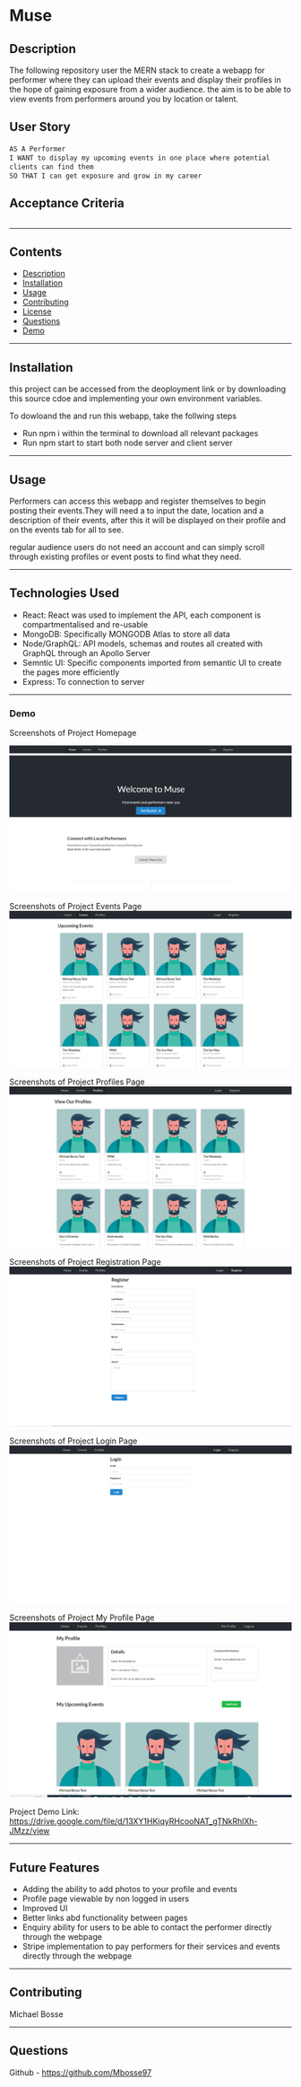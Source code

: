 # Muse

## Description 
The following repository user the MERN stack to create a webapp for performer where they can upload their events and display their profiles in the hope of gaining exposure from a wider audience. the aim is to be able to view events from performers around you by location or talent. 

## User Story

```
AS A Performer
I WANT to display my upcoming events in one place where potential clients can find them
SO THAT I can get exposure and grow in my career
```

## Acceptance Criteria 

```

```

---
## Contents
- [Description](#description)
- [Installation](#installation)
- [Usage](#usage)
- [Contributing](#contributing)
- [License](#license)
- [Questions](#questions)
- [Demo](#demo)

---
## Installation
this project can be accessed from the deoployment link or by downloading this source cdoe and implementing your own environment variables. 

To dowloand the and run this webapp, take the follwing steps
- Run npm i within the terminal to download all relevant packages
- Run npm start to start both node server and client server

---
## Usage
Performers can access this webapp and register themselves to begin posting their events.They will need a to input the date, location and a description of their events, after this it will be displayed on their profile and on the events tab for all to see. 

regular audience users do not need an account and can simply scroll through existing profiles or event posts to find what they need. 

---
## Technologies Used

- React: React was used to implement the API, each component is compartmentalised and re-usable
- MongoDB: Specifically MONGODB Atlas to store all data
- Node/GraphQL: API models, schemas and routes all created with GraphQL through an Apollo Server
- Semntic UI: Specific components imported from semantic UI to create the pages more efficiently
- Express: To connection to server


---
### Demo

Screenshots of Project Homepage

![Screemshot of project Homepage](./images/homepage%20screenshot.PNG)

Screenshots of Project Events Page
![Screemshot of project Events Page](.//images/Events%20Page%20Screenshot.PNG)

Screenshots of Project Profiles Page
![Screemshot of project Profiles Page](./images/Profiles%20page%20screenshot.PNG)

Screenshots of Project Registration Page
![Screemshot of project Register Page](./images/register%20page%20screenshot.PNG)

Screenshots of Project Login Page
![Screemshot of project Login Page](./images/login%20page%20screenshot.PNG)

Screenshots of Project My Profile Page
![Screemshot of project My profile Page](./images/my%20profile%20page%20screenshot.PNG)


Project Demo Link: https://drive.google.com/file/d/13XY1HKjqyRHcooNAT_gTNkRhlXh-JMzz/view 

---

## Future Features 
- Adding the ability to add photos to your profile and events
- Profile page viewable by non logged in users
- Improved UI
- Better links abd functionality between pages
- Enquiry ability for users to be able to contact the performer directly through the webpage
- Stripe implementation to pay performers for their services and events directly through the webpage

---
## Contributing
Michael Bosse

---
## Questions
Github - https://github.com/Mbosse97 


